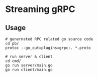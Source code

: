 # Streaming gRPC


## Usage

```
# genernated RPC related go source code
cd pb/
protoc --go_out=plugins=grpc:. *.proto

# run server & client
cd cmd/
go run server/main.go
go run client/main.go

```
